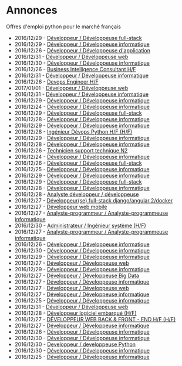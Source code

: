 # Annonces

Offres d'emploi python pour le marché français

* 2016/12/29 - [Développeur / Développeuse full-stack](http://www.pyjobs.fr/jobs/details/4446/developpeur-developpeuse-full-stack "Développeur / Développeuse full-stack")
* 2016/12/29 - [Développeur / Développeuse informatique](http://www.pyjobs.fr/jobs/details/4447/developpeur-developpeuse-informatique "Développeur / Développeuse informatique")
* 2016/12/26 - [Développeur / Développeuse d'application](http://www.pyjobs.fr/jobs/details/4418/developpeur-developpeuse-dapplication "Développeur / Développeuse d'application")
* 2016/12/31 - [Développeur / Développeuse web](http://www.pyjobs.fr/jobs/details/4460/developpeur-developpeuse-web "Développeur / Développeuse web")
* 2016/12/30 - [Développeur / Développeuse informatique](http://www.pyjobs.fr/jobs/details/4452/developpeur-developpeuse-informatique "Développeur / Développeuse informatique")
* 2016/12/26 - [Business Intelligence Consultant H/F](http://www.pyjobs.fr/jobs/details/4424/business-intelligence-consultant-h-f "Business Intelligence Consultant H/F")
* 2016/12/31 - [Développeur / Développeuse informatique](http://www.pyjobs.fr/jobs/details/4459/developpeur-developpeuse-informatique "Développeur / Développeuse informatique")
* 2016/12/26 - [Devops Engineer H/F](http://www.pyjobs.fr/jobs/details/4423/devops-engineer-h-f "Devops Engineer H/F")
* 2017/01/01 - [Développeur / Développeuse web](http://www.pyjobs.fr/jobs/details/4463/developpeur-developpeuse-web "Développeur / Développeuse web")
* 2016/12/31 - [Développeur / Développeuse informatique](http://www.pyjobs.fr/jobs/details/4458/developpeur-developpeuse-informatique "Développeur / Développeuse informatique")
* 2016/12/29 - [Développeur / Développeuse informatique](http://www.pyjobs.fr/jobs/details/4445/developpeur-developpeuse-informatique "Développeur / Développeuse informatique")
* 2016/12/24 - [Développeur / Développeuse informatique](http://www.pyjobs.fr/jobs/details/4414/developpeur-developpeuse-informatique "Développeur / Développeuse informatique")
* 2016/12/29 - [Développeur / Développeuse full-stack](http://www.pyjobs.fr/jobs/details/4444/developpeur-developpeuse-full-stack "Développeur / Développeuse full-stack")
* 2016/12/28 - [Développeur / Développeuse informatique](http://www.pyjobs.fr/jobs/details/4439/developpeur-developpeuse-informatique "Développeur / Développeuse informatique")
* 2016/12/29 - [Développeur / Développeuse informatique](http://www.pyjobs.fr/jobs/details/4443/developpeur-developpeuse-informatique "Développeur / Développeuse informatique")
* 2016/12/28 - [Ingénieur Dévops Python H/F (H/F)](http://www.pyjobs.fr/jobs/details/4438/ingenieur-devops-python-h-f-h-f "Ingénieur Dévops Python H/F (H/F)")
* 2016/12/29 - [Développeur / Développeuse informatique](http://www.pyjobs.fr/jobs/details/4442/developpeur-developpeuse-informatique "Développeur / Développeuse informatique")
* 2016/12/28 - [Développeur / Développeuse informatique](http://www.pyjobs.fr/jobs/details/4440/developpeur-developpeuse-informatique "Développeur / Développeuse informatique")
* 2016/12/26 - [Technicien support technique N2](http://www.pyjobs.fr/jobs/details/4421/technicien-support-technique-n2 "Technicien support technique N2")
* 2016/12/24 - [Développeur / Développeuse informatique](http://www.pyjobs.fr/jobs/details/4413/developpeur-developpeuse-informatique "Développeur / Développeuse informatique")
* 2016/12/26 - [Développeur / Développeuse full-stack](http://www.pyjobs.fr/jobs/details/4422/developpeur-developpeuse-full-stack "Développeur / Développeuse full-stack")
* 2016/12/25 - [Développeur / Développeuse informatique](http://www.pyjobs.fr/jobs/details/4417/developpeur-developpeuse-informatique "Développeur / Développeuse informatique")
* 2016/12/29 - [Développeur / Développeuse informatique](http://www.pyjobs.fr/jobs/details/4450/developpeur-developpeuse-informatique "Développeur / Développeuse informatique")
* 2016/12/29 - [Développeur / Développeuse full-stack](http://www.pyjobs.fr/jobs/details/4451/developpeur-developpeuse-full-stack "Développeur / Développeuse full-stack")
* 2016/12/28 - [Développeur / Développeuse informatique](http://www.pyjobs.fr/jobs/details/4436/developpeur-developpeuse-informatique "Développeur / Développeuse informatique")
* 2016/12/28 - [Analyste développeur / développeuse](http://www.pyjobs.fr/jobs/details/4437/analyste-developpeur-developpeuse "Analyste développeur / développeuse")
* 2016/12/27 - [Développeur(se) full-stack django/angular 2/docker](http://www.pyjobs.fr/jobs/details/4431/developpeur-se-full-stack-django-angular-2-docker "Développeur(se) full-stack django/angular 2/docker")
* 2016/12/27 - [Développeur web mobile](http://www.pyjobs.fr/jobs/details/4430/developpeur-web-mobile "Développeur web mobile")
* 2016/12/27 - [Analyste-programmeur / Analyste-programmeuse informatique](http://www.pyjobs.fr/jobs/details/4432/analyste-programmeur-analyste-programmeuse-informatique "Analyste-programmeur / Analyste-programmeuse informatique")
* 2016/12/30 - [Administrateur / Ingénieur système (H/F)](http://www.pyjobs.fr/jobs/details/4456/administrateur-ingenieur-systeme-h-f "Administrateur / Ingénieur système (H/F)")
* 2016/12/27 - [Analyste-programmeur / Analyste-programmeuse informatique](http://www.pyjobs.fr/jobs/details/4429/analyste-programmeur-analyste-programmeuse-informatique "Analyste-programmeur / Analyste-programmeuse informatique")
* 2016/12/26 - [Développeur / Développeuse informatique](http://www.pyjobs.fr/jobs/details/4420/developpeur-developpeuse-informatique "Développeur / Développeuse informatique")
* 2016/12/30 - [Développeur / Développeuse informatique](http://www.pyjobs.fr/jobs/details/4457/developpeur-developpeuse-informatique "Développeur / Développeuse informatique")
* 2016/12/29 - [Développeur / Développeuse informatique](http://www.pyjobs.fr/jobs/details/4449/developpeur-developpeuse-informatique "Développeur / Développeuse informatique")
* 2016/12/27 - [Développeur / Développeuse web](http://www.pyjobs.fr/jobs/details/4434/developpeur-developpeuse-web "Développeur / Développeuse web")
* 2016/12/29 - [Développeur / Développeuse informatique](http://www.pyjobs.fr/jobs/details/4448/developpeur-developpeuse-informatique "Développeur / Développeuse informatique")
* 2016/12/27 - [Développeur / Développeuse Big Data](http://www.pyjobs.fr/jobs/details/4426/developpeur-developpeuse-big-data "Développeur / Développeuse Big Data")
* 2016/12/27 - [Développeur / Développeuse informatique](http://www.pyjobs.fr/jobs/details/4428/developpeur-developpeuse-informatique "Développeur / Développeuse informatique")
* 2016/12/27 - [Développeur / Développeuse web](http://www.pyjobs.fr/jobs/details/4435/developpeur-developpeuse-web "Développeur / Développeuse web")
* 2016/12/27 - [Développeur / Développeuse informatique](http://www.pyjobs.fr/jobs/details/4427/developpeur-developpeuse-informatique "Développeur / Développeuse informatique")
* 2016/12/25 - [Développeur / Développeuse informatique](http://www.pyjobs.fr/jobs/details/4416/developpeur-developpeuse-informatique "Développeur / Développeuse informatique")
* 2016/12/31 - [Développeur / Développeuse web](http://www.pyjobs.fr/jobs/details/4462/developpeur-developpeuse-web "Développeur / Développeuse web")
* 2016/12/28 - [Développeur logiciel embarqué (H/F)](http://www.pyjobs.fr/jobs/details/4441/developpeur-logiciel-embarque-h-f "Développeur logiciel embarqué (H/F)")
* 2016/12/27 - [DÉVELOPPEUR WEB BACK & FRONT - END H/F (H/F)](http://www.pyjobs.fr/jobs/details/4433/developpeur-web-back-front-end-h-f-h-f "DÉVELOPPEUR WEB BACK & FRONT - END H/F (H/F)")
* 2016/12/27 - [Développeur / Développeuse informatique](http://www.pyjobs.fr/jobs/details/4425/developpeur-developpeuse-informatique "Développeur / Développeuse informatique")
* 2016/12/26 - [Développeur / Développeuse informatique](http://www.pyjobs.fr/jobs/details/4419/developpeur-developpeuse-informatique "Développeur / Développeuse informatique")
* 2016/12/30 - [Développeur / Développeuse informatique](http://www.pyjobs.fr/jobs/details/4454/developpeur-developpeuse-informatique "Développeur / Développeuse informatique")
* 2016/12/30 - [Developpeur / developpeuse Python](http://www.pyjobs.fr/jobs/details/4453/developpeur-developpeuse-python "Developpeur / developpeuse Python")
* 2016/12/30 - [Développeur / Développeuse informatique](http://www.pyjobs.fr/jobs/details/4455/developpeur-developpeuse-informatique "Développeur / Développeuse informatique")
* 2016/12/25 - [Développeur / Développeuse informatique](http://www.pyjobs.fr/jobs/details/4415/developpeur-developpeuse-informatique "Développeur / Développeuse informatique")

